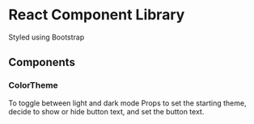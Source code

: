 # React Component Library

Styled using Bootstrap

## Components

### ColorTheme

To toggle between light and dark mode
Props to set the starting theme, decide to show or hide button text, and set the button text.
